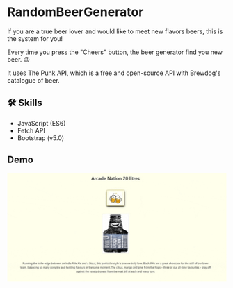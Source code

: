 # RandomBeerGenerator
If you are a true beer lover and would like to meet new flavors beers, this is the system for you!

Every time you press the "Cheers" button, the  beer generator find you new beer. 😉

It uses The Punk API, which is a free and open-source API with Brewdog's catalogue of beer.

## 🛠 Skills
* JavaScript (ES6)
* Fetch API
* Bootstrap (v5.0)

## Demo
![ALT "A demo video"](https://github.com/MatanBarazi/RandomBeerGenerator/blob/main/BeerGenerator/description.gif)

